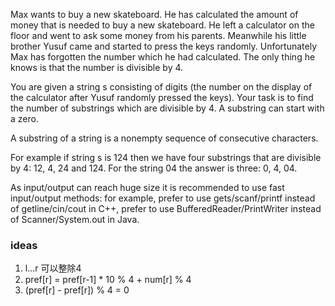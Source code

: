 Max wants to buy a new skateboard. He has calculated the amount of money that is needed to buy a new skateboard. He left a calculator on the floor and went to ask some money from his parents. Meanwhile his little brother Yusuf came and started to press the keys randomly. Unfortunately Max has forgotten the number which he had calculated. The only thing he knows is that the number is divisible by 4.

You are given a string s consisting of digits (the number on the display of the calculator after Yusuf randomly pressed the keys). Your task is to find the number of substrings which are divisible by 4. A substring can start with a zero.

A substring of a string is a nonempty sequence of consecutive characters.

For example if string s is 124 then we have four substrings that are divisible by 4: 12, 4, 24 and 124. For the string 04 the answer is three: 0, 4, 04.

As input/output can reach huge size it is recommended to use fast input/output methods: for example, prefer to use gets/scanf/printf instead of getline/cin/cout in C++, prefer to use BufferedReader/PrintWriter instead of Scanner/System.out in Java.

### ideas
1. l...r 可以整除4
2. pref[r] = pref[r-1] * 10 % 4 + num[r] % 4
3. (pref[r] - pref[r]) % 4 = 0